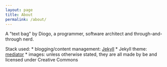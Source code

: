 ```yaml
---
layout: page
title: About
permalink: /about/
---
```


A "text bag" by Diogo, a programmer, software architect and through-and-through nerd.

Stack used:
	* blogging/content management: [Jekyll](http://jekyllrb.com/)
	* Jekyll theme: [mediator](https://github.com/dirkfabisch/mediator)
	* images: unless otherwise stated, they are all made by be and licensed under Creative Commons
